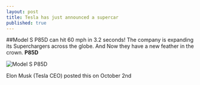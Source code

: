 ```yaml
---
layout: post
title: Tesla has just announced a supercar
published: true
---
```


##Model S P85D can hit 60 mph in 3.2 seconds!
The company is expanding its Superchargers across the globe. And Now they have a new feather in the crown. <b>P85D</b> 


![Model S P85D](https://lh3.googleusercontent.com/-zSlWuXVx_bw/VDeChBe-VoI/AAAAAAAAAF0/P32Uj3Hs2ZM/w731-h548-no/tesla.jpg)

Elon Musk (Tesla CEO) posted this on October 2nd



